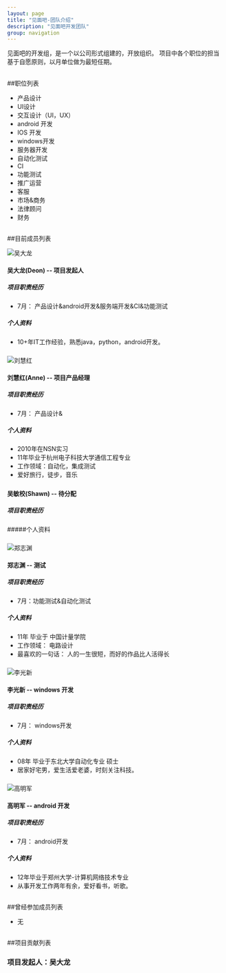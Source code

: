 ```yaml
---
layout: page
title: "见面吧-团队介绍"
description: "见面吧开发团队"
group: navigation
---
```

见面吧的开发组，是一个以公司形式组建的，开放组织。
项目中各个职位的担当基于自愿原则，以月单位做为最短任期。
##
##职位列表
*  产品设计
*  UI设计
*  交互设计（UI，UX）
*  android 开发
*  IOS 开发
*  windows开发
*  服务器开发 
*  自动化测试
*  CI
*  功能测试
*  推广运营
*  客服
*  市场&商务
*  法律顾问
*  财务


##

##目前成员列表

![吴大龙](/images/deonwu.png)
#### 吴大龙(Deon) -- 项目发起人

##### 项目职责经历

* 7月： 产品设计&android开发&服务端开发&CI&功能测试

##### 个人资料
* 10+年IT工作经验，熟悉java，python，android开发。 

#####


![刘慧红](/images/Anne.jpg)
#### 刘慧红(Anne) -- 项目产品经理

##### 项目职责经历 

* 7月： 产品设计&

##### 个人资料
* 2010年在NSN实习
* 11年毕业于杭州电子科技大学通信工程专业
* 工作领域：自动化，集成测试
* 爱好旅行，徒步，音乐

#####


#### 吴敏校(Shawn) -- 待分配

##### 项目职责经历

#####个人资料

#####



![郑志渊](/images/Jerry.jpg)
#### 郑志渊 -- 测试

##### 项目职责经历
* 7月：功能测试&自动化测试

##### 个人资料
* 11年 毕业于 中国计量学院
* 工作领域： 电路设计
* 最喜欢的一句话： 人的一生很短，而好的作品比人活得长
#####





![李光新](/images/李光新.jpg)
#### 李光新 -- windows 开发

##### 项目职责经历
* 7月： windows开发

##### 个人资料 
* 08年 毕业于东北大学自动化专业 硕士
* 居家好宅男，爱生活爱老婆，时刻关注科技。
#####





![高明军](/images/高兄.jpg)
#### 高明军 -- android 开发

##### 项目职责经历
* 7月： android开发

##### 个人资料
* 12年毕业于郑州大学-计算机网络技术专业
* 从事开发工作两年有余，爱好看书，听歌。




##

##曾经参加成员列表
* 无
##
##项目贡献列表
### 项目发起人：吴大龙
 

